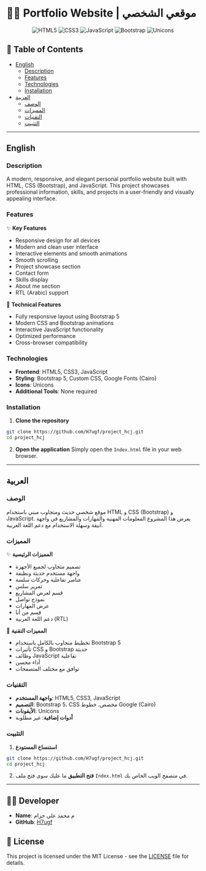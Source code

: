 # 👨‍💻 Portfolio Website | موقعي الشخصي

<div align="center">

![HTML5](https://img.shields.io/badge/HTML5-E34F26?style=for-the-badge&logo=html5&logoColor=white)
![CSS3](https://img.shields.io/badge/CSS3-1572B6?style=for-the-badge&logo=css3&logoColor=white)
![JavaScript](https://img.shields.io/badge/JavaScript-F7DF1E?style=for-the-badge&logo=javascript&logoColor=black)
![Bootstrap](https://img.shields.io/badge/Bootstrap-7952B3?style=for-the-badge&logo=bootstrap&logoColor=white)
![Unicons](https://img.shields.io/badge/Unicons-0066FF?style=for-the-badge&logo=unicons&logoColor=white)

</div>

## 📝 Table of Contents
- [English](#english)
  - [Description](#description)
  - [Features](#features)
  - [Technologies](#technologies)
  - [Installation](#installation)
- [العربية](#العربية)
  - [الوصف](#الوصف)
  - [المميزات](#المميزات)
  - [التقنيات](#التقنيات)
  - [التثبيت](#التثبيت)

---

## English

### Description
A modern, responsive, and elegant personal portfolio website built with HTML, CSS (Bootstrap), and JavaScript. This project showcases professional information, skills, and projects in a user-friendly and visually appealing interface.

### Features
✨ **Key Features**
- Responsive design for all devices
- Modern and clean user interface
- Interactive elements and smooth animations
- Smooth scrolling
- Project showcase section
- Contact form
- Skills display
- About me section
- RTL (Arabic) support

🚀 **Technical Features**
- Fully responsive layout using Bootstrap 5
- Modern CSS and Bootstrap animations
- Interactive JavaScript functionality
- Optimized performance
- Cross-browser compatibility

### Technologies
- **Frontend**: HTML5, CSS3, JavaScript
- **Styling**: Bootstrap 5, Custom CSS, Google Fonts (Cairo)
- **Icons**: Unicons
- **Additional Tools**: None required

### Installation
1. **Clone the repository**
```bash
git clone https://github.com/H7ugf/project_hcj.git
cd project_hcj
```

2. **Open the application**
Simply open the `Index.html` file in your web browser.

---

## العربية

### الوصف
موقع شخصي حديث ومتجاوب مبني باستخدام HTML و CSS (Bootstrap) و JavaScript. يعرض هذا المشروع المعلومات المهنية والمهارات والمشاريع في واجهة أنيقة وسهلة الاستخدام مع دعم اللغة العربية.

### المميزات
✨ **المميزات الرئيسية**
- تصميم متجاوب لجميع الأجهزة
- واجهة مستخدم حديثة ونظيفة
- عناصر تفاعلية وحركات سلسة
- تمرير سلس
- قسم لعرض المشاريع
- نموذج تواصل
- عرض المهارات
- قسم من أنا
- دعم اللغة العربية (RTL)

🚀 **المميزات التقنية**
- تخطيط متجاوب بالكامل باستخدام Bootstrap 5
- تأثيرات CSS و Bootstrap حديثة
- وظائف JavaScript تفاعلية
- أداء محسن
- توافق مع مختلف المتصفحات

### التقنيات
- **واجهة المستخدم**: HTML5, CSS3, JavaScript
- **التصميم**: Bootstrap 5، CSS مخصص، خطوط Google (Cairo)
- **الأيقونات**: Unicons
- **أدوات إضافية**: غير مطلوبة

### التثبيت
1. **استنساخ المستودع**
```bash
git clone https://github.com/H7ugf/project_hcj.git
cd project_hcj
```

2. **فتح التطبيق**
ما عليك سوى فتح ملف `Index.html` في متصفح الويب الخاص بك.

---

## 👨‍💻 Developer
- **Name**: م محمد علي حزام
- **GitHub**: [H7ugf](https://github.com/H7ugf)

## 📄 License
This project is licensed under the MIT License - see the [LICENSE](LICENSE) file for details. 